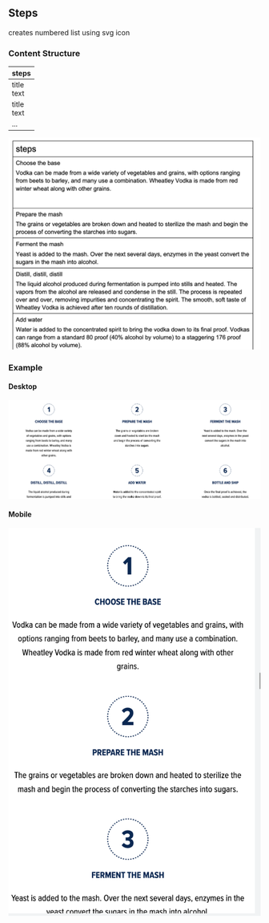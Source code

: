 ## Steps

creates numbered list using svg icon

### Content Structure

| steps          |
|----------------|
| title<br/>text |
| title<br/>text |
| ...            |


![expample.png](../assets/steps-author.png)

### Example

#### Desktop
![expample.png](../assets/steps-desktop.png)

#### Mobile
![expample.png](../assets/steps-mobile.png)
